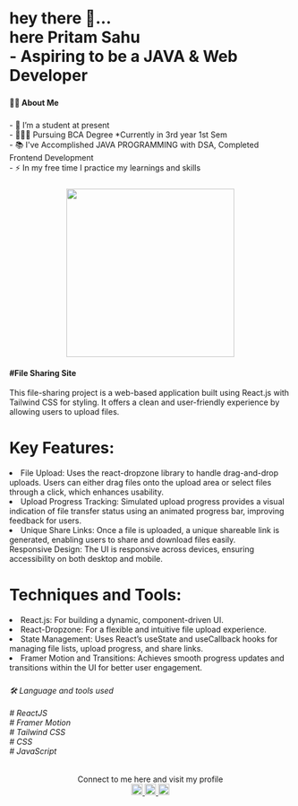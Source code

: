 <h1 align="left">hey there 👋...<br>here Pritam Sahu<br>- Aspiring to be a JAVA & Web Developer</h1>

###

<h4 align="left">👩‍💻 About Me</h4>

###

<p align="left">- 🔭 I’m a student at present<br>- 👨🏻‍🎓 Pursuing BCA Degree *Currently in 3rd year 1st Sem<br>- 📚 I've Accomplished JAVA PROGRAMMING with DSA, Completed Frontend Development<br>- ⚡ In my free time I practice my learnings and skills</p>

###
<div align="center">
<img src="https://droplr.com/wp-content/uploads/2021/06/users-sharing-files-online-using-a-smartphone-app-vector-id1280291919-1024x400.jpg" width="auto" height="300" />
</div>

<h4 align="cenetr">#File Sharing Site</h4>
<p>This file-sharing project is a web-based application built using React.js with Tailwind CSS for styling. It offers a clean and user-friendly experience by allowing users to upload files.</p>


  <h1>Key Features:</h1>
<li>File Upload: Uses the react-dropzone library to handle drag-and-drop uploads. Users can either drag files onto the upload area or select files through a click, which enhances usability.</li>
<li>Upload Progress Tracking: Simulated upload progress provides a visual indication of file transfer status using an animated progress bar, improving feedback for users.</li>
<li>Unique Share Links: Once a file is uploaded, a unique shareable link is generated, enabling users to share and download files easily.</li>
Responsive Design: The UI is responsive across devices, ensuring accessibility on both desktop and mobile.
<h1>Techniques and Tools:</h1>
<li>React.js: For building a dynamic, component-driven UI.</li>
<li>React-Dropzone: For a flexible and intuitive file upload experience.</li>
<li>State Management: Uses React’s useState and useCallback hooks for managing file lists, upload progress, and share links.</li>
<li>Framer Motion and Transitions: Achieves smooth progress updates and transitions within the UI for better user engagement.</li>
</p>

###

<h6 align="left">🛠 Language and tools used<br><br># ReactJS <br># Framer Motion <br># Tailwind CSS <br># CSS <br># JavaScript</h6>

###
<div align="center">Connect to me here and visit my profile</div>
<div align="center">
  <a href="https://www.linkedin.com/in/pritam-sahu-532183268/" target="_blank">
    <img src="https://img.shields.io/static/v1?message=LinkedIn&logo=linkedin&label=&color=0077B5&logoColor=white&labelColor=&style=for-the-badge" height="20" alt="linkedin logo"  />
  </a>
  <a href="https://discord.com/channels/@me" target="_blank">
    <img src="https://img.shields.io/static/v1?message=Discord&logo=discord&label=&color=7289DA&logoColor=white&labelColor=&style=for-the-badge" height="20" alt="discord logo"  />
  </a>
  <a href="https://www.instagram.com/pritam.pyare.1999/" target="_blank">
    <img src="https://img.shields.io/static/v1?message=Instagram&logo=instagram&label=&color=E4405F&logoColor=white&labelColor=&style=for-the-badge" height="20" alt="instagram logo"  />
  </a>
</div>

###
